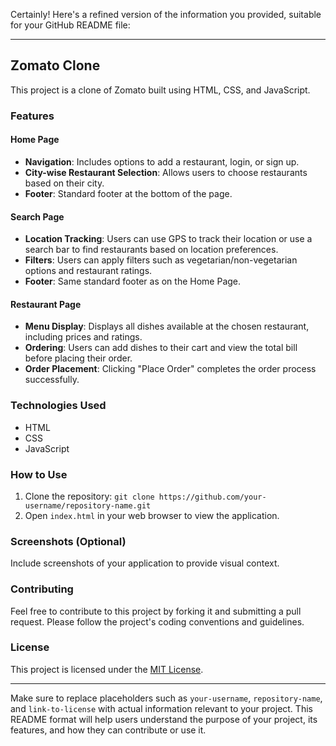 Certainly! Here's a refined version of the information you provided, suitable for your GitHub README file:

---

## Zomato Clone

This project is a clone of Zomato built using HTML, CSS, and JavaScript.

### Features

#### Home Page
- **Navigation**: Includes options to add a restaurant, login, or sign up.
- **City-wise Restaurant Selection**: Allows users to choose restaurants based on their city.
- **Footer**: Standard footer at the bottom of the page.

#### Search Page
- **Location Tracking**: Users can use GPS to track their location or use a search bar to find restaurants based on location preferences.
- **Filters**: Users can apply filters such as vegetarian/non-vegetarian options and restaurant ratings.
- **Footer**: Same standard footer as on the Home Page.

#### Restaurant Page
- **Menu Display**: Displays all dishes available at the chosen restaurant, including prices and ratings.
- **Ordering**: Users can add dishes to their cart and view the total bill before placing their order.
- **Order Placement**: Clicking "Place Order" completes the order process successfully.

### Technologies Used
- HTML
- CSS
- JavaScript

### How to Use
1. Clone the repository: `git clone https://github.com/your-username/repository-name.git`
2. Open `index.html` in your web browser to view the application.

### Screenshots (Optional)
Include screenshots of your application to provide visual context.

### Contributing
Feel free to contribute to this project by forking it and submitting a pull request. Please follow the project's coding conventions and guidelines.

### License
This project is licensed under the [MIT License](link-to-license).

---

Make sure to replace placeholders such as `your-username`, `repository-name`, and `link-to-license` with actual information relevant to your project. This README format will help users understand the purpose of your project, its features, and how they can contribute or use it.
